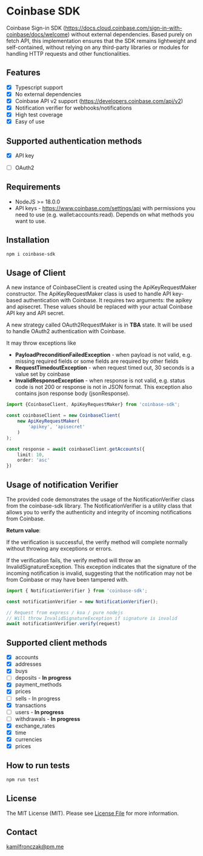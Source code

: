 # Coinbase SDK

Coinbase Sign-in SDK (https://docs.cloud.coinbase.com/sign-in-with-coinbase/docs/welcome) without external dependencies. Based purely on fetch API, this implementation ensures that the SDK remains lightweight and self-contained, without relying on any third-party libraries or modules for handling HTTP requests and other functionalities.

## Features
- [x] Typescript support
- [x] No external dependencies
- [x] Coinbase API v2 support (https://developers.coinbase.com/api/v2)
- [x] Notification verifier for webhooks/notifications
- [x] High test coverage
- [x] Easy of use

## Supported authentication methods

- [x] API key
- [ ] OAuth2


## Requirements
- NodeJS >= 18.0.0
- API keys - https://www.coinbase.com/settings/api with permissions you need to use (e.g. wallet:accounts:read). Depends on what methods you want to use.


## Installation

```bash
npm i coinbase-sdk
```

## Usage of Client

A new instance of CoinbaseClient is created using the ApiKeyRequestMaker constructor. The ApiKeyRequestMaker class is used to handle API key-based authentication with Coinbase. It requires two arguments: the apikey and apisecret. These values should be replaced with your actual Coinbase API key and API secret.

A new strategy called OAuth2RequestMaker is in **TBA** state. It will be used to handle OAuth2 authentication with Coinbase.

It may throw exceptions like 
- **PayloadPreconditionFailedException** - when payload is not valid, e.g. missing required fields or some fields are required by other fields
- **RequestTimedoutException** - when request timed out, 30 seconds is a value set by coinbase
- **InvalidResponseException** - when response is not valid, e.g. status code is not 200 or response is not in JSON format. This exception also contains json response body (jsonResponse).
```typescript
import {CoinbaseClient, ApiKeyRequestMaker} from 'coinbase-sdk';

const coinbaseClient = new CoinbaseClient(
    new ApiKeyRequestMaker(
        'apikey', 'apisecret'
    )
);

const response = await coinbaseClient.getAccounts({
    limit: 10,
    order: 'asc'
})
```

## Usage of notification Verifier

The provided code demonstrates the usage of the NotificationVerifier class from the coinbase-sdk library. The NotificationVerifier is a utility class that allows you to verify the authenticity and integrity of incoming notifications from Coinbase.

**Return value**:

If the verification is successful, the verify method will complete normally without throwing any exceptions or errors.

If the verification fails, the verify method will throw an InvalidSignatureException. This exception indicates that the signature of the incoming notification is invalid, suggesting that the notification may not be from Coinbase or may have been tampered with.


```typescript
import { NotificationVerifier } from 'coinbase-sdk';

const notificationVerifier = new NotificationVerifier();

// Request from express / koa / pure nodejs
// Will throw InvalidSignatureException if signature is invalid
await notificationVerifier.verify(request)

```

## Supported client methods

- [x] accounts
- [x] addresses
- [x] buys
- [ ] deposits - **In progress**
- [x] payment_methods
- [x] prices
- [ ] sells - In progress
- [x] transactions
- [ ] users - **In progress**
- [ ] withdrawals - **In progress**
- [x] exchange_rates
- [x] time
- [x] currencies
- [x] prices

## How to run tests
```bash
npm run test
```


## License

The MIT License (MIT). Please see [License File](LICENSE.md) for more information.

## Contact
kamilfronczak@pm.me

